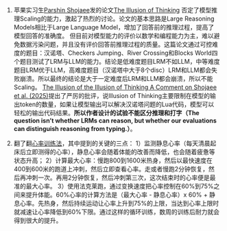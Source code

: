 1. 苹果实习生[Parshin Shojaee](https://parshinsh.github.io/)发的论文[The Illusion of Thinking](https://machinelearning.apple.com/research/illusion-of-thinking) 否定了模型推理Scaling的能力，激起了热烈的讨论。论文的基本思路是Large Reasoning Models相比于Large Language Model，增加了回答前的推理过程，提高了模型回答的准确度。
    但目前对模型能力的评价以数学和编程能力为主，难以避免数据污染问题，并且没有评价回答前推理过程的质量。这篇论文通过可控难度的题目：汉诺塔、Checkers Jumping、River Crossing和Blocks World四个题目测试了LRM与LLM的能力。结论是低难度题目LRM不如LLM，中等难度题目LRM优于LLM，高难度题目（汉诺塔中大于8个disc）LRM和LLM都会失败崩溃。所以最终的结论是大于一定难度后LRM和LLM都会崩溃，所以不能Scaling。
    [The Illusion of the Illusion of Thinking A Comment on Shojaee et al. (2025)](https://arxiv.org/html/2506.09250v1)提出了严厉的批评，说Illusion of Thinking主要限制在模型的输出token的数量，如果让模型输出可以解决汉诺塔问题的Lua代码，模型可以轻松的输出代码结果。**所以作者设计的试验不能区分推理和打字（The question isn’t whether LRMs can reason, but whether our evaluations can distinguish reasoning from typing.）**。

2. 翻了翻[心率训练法](https://book.douban.com/subject/26849847/)，其中提到的关键的三点：
    1）监测静息心率（每天清晨起床后立即测得的心率），静息心率会随着体能的改善而降低，也会随着疲惫等状态升高；
    2）计算最大心率：慢跑800到1600米热身，然后以最快速度在400到600米的跑道上冲刺，然后立即查看心率。走或者慢跑2分钟恢复，然后再冲刺一次。再用2分钟恢复，然后冲刺第三次，这次结束时的心率便是最准的最大心率。
    3）使用法克莱跑，通过变换速度把心率控制在60%到75%之间来提升体能。60%心率的计算方法是（最大心率 - 静息心率）x 60% + 静息心率。先热身，然后持续运动让心率上升到75%的上限，当达到心率上限时就减速让心率降低到60%下限。通过这样的循环训练，数周的训练后耐力就会得到很大的提升。
